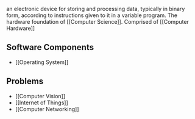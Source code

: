 an electronic device for storing and processing data, typically in binary form, according to instructions given to it in a variable program. 
The hardware foundation of [[Computer Science]]. 
Comprised of [[Computer Hardware]]
## Software Components
 - [[Operating System]]
## Problems
 - [[Computer Vision]]
 - [[Internet of Things]]
 - [[Computer Networking]]